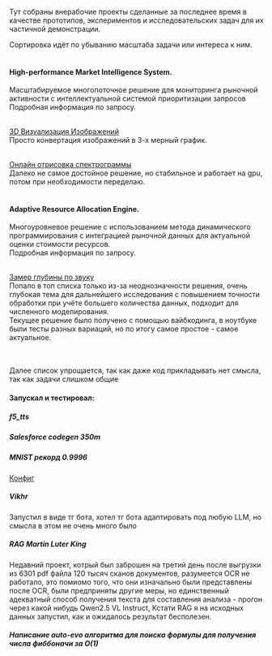 Тут собраны внерабочие проекты сделанные за последнее время в качестве прототипов, экспериментов и исследовательских задач для их частичной демонстрации.

Сортировка идёт по убыванию масштаба задачи или интереса к ним.
<br><br>

#### High-performance Market Intelligence System.
Масштабируемое многопоточное решение для мониторинга рыночной активности с интеллектуальной системой приоритизации запросов
<br>Подробная информация по запросу.
<br><br>

[3D Визуализация Изображений](https://github.com/Veretion/3d-image-visualization) 
<br>Просто конвертация изображений в 3-х мерный график.
<br><br>

[Онлайн отрисовка спектрограммы](https://github.com/Veretion/DS-Sandbox/tree/main/spectro) 
<br>Далеко не самое достойное решение, но стабильное и работает на gpu, потом при необходимости переделаю.
<br><br>

#### Adaptive Resource Allocation Engine.
Многоуровневое решение с использованием метода динамического программирования с интеграцией рыночной данных для актуальной оценки стоимости ресурсов.
<br>Подробная информация по запросу.
<br><br>

[Замер глубины по звуку](https://github.com/Veretion/DS-Sandbox/tree/main/inter)
<br>Попало в топ списка только из-за неоднозначности решения, очень глубокая тема для дальнейшего исследования с повышением точности обработки при учёте большего количества данных, подходит для численного моделирования.
<br>Текущее решение было получено с помощью вайбкодинга, в ноутбуке были тесты разных вариаций, но по итогу самое простое - самое актуальное. 
<br><br>


<br>Далее список упрощается, так как даже код прикладывать нет смысла, так как задачи слишком общие
#### Запускал и тестировал:
##### f5_tts
##### Salesforce codegen 350m
##### MNIST рекорд 0.9996
[Конфиг](https://github.com/Veretion/DS-Sandbox/blob/main/mnist/config) 
##### Vikhr 
Запустил в виде тг бота, хотел тг бота адаптировать под любую LLM, но смысла в этом не очень много было
##### RAG Martin Luter King
Недавний проект, котрый был заброшен на третий день после выгрузки из 6301 pdf файла 120 тысяч сканов документов, разумеется OCR не работало, это помиомо того, что они изначально были представлены после OCR, были предприняты другие меры, но единственный адекватный способ получения текста для составления анализа - прогон через какой нибудь Qwen2.5 VL Instruct, Кстати RAG я на исходных данных запустил, как и ожидалось результат бесполезен.
##### Написание auto-evo алгоритма для поиска формулы для получения числа фиббоначи за O(1)
##### 
<br>
<br>
<br>
<br>
<br>








